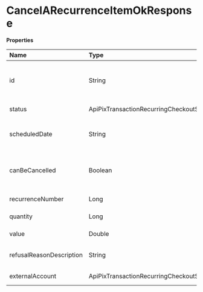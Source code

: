 # CancelARecurrenceItemOkResponse

**Properties**

| Name                     | Type                                                                                            | Required | Description                                  |
| :----------------------- | :---------------------------------------------------------------------------------------------- | :------- | :------------------------------------------- |
| id                       | String                                                                                          | ❌       | Unique recurrence item identifier in Asaas   |
| status                   | ApiPixTransactionRecurringCheckoutScheduleGetItemResponseRecurringCheckoutSchedulePixItemStatus | ❌       | Recurrence item status                       |
| scheduledDate            | String                                                                                          | ❌       | Recurrence item scheduled date               |
| canBeCancelled           | Boolean                                                                                         | ❌       | Whether the recurrence item can be cancelled |
| recurrenceNumber         | Long                                                                                            | ❌       | Recurrence number                            |
| quantity                 | Long                                                                                            | ❌       | Number of repetitions                        |
| value                    | Double                                                                                          | ❌       | Recurrence value                             |
| refusalReasonDescription | String                                                                                          | ❌       | Recurrence item refusal reason               |
| externalAccount          | ApiPixTransactionRecurringCheckoutScheduleExternalAccountDto                                    | ❌       | Receiver information                         |

<!-- This file was generated by liblab | https://liblab.com/ -->
